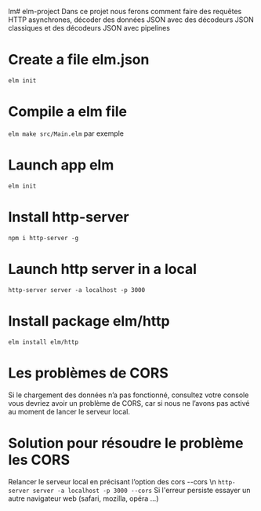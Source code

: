 lm# elm-project
Dans ce projet nous ferons comment faire des requêtes HTTP asynchrones, décoder des données JSON avec des décodeurs JSON classiques et des décodeurs JSON avec pipelines

# Create a file elm.json
```elm init```

# Compile a elm file
```elm make src/Main.elm``` par exemple

# Launch app elm
```elm init```

# Install http-server
```npm i http-server -g``` 

# Launch http server in a local
```http-server server -a localhost -p 3000```

# Install package elm/http
```elm install elm/http```

# Les problèmes de CORS
Si le chargement des données n’a pas fonctionné, consultez votre console vous devriez avoir un problème de CORS, car si nous ne l’avons pas activé au moment de lancer le serveur local.

# Solution pour résoudre le problème les CORS
Relancer le serveur local en précisant l’option des cors --cors \n
```http-server server -a localhost -p 3000 --cors```
Si l'erreur persiste essayer un autre navigateur web (safari, mozilla, opéra ...)


